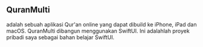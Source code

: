 ## QuranMulti

adalah sebuah aplikasi Qur'an online yang dapat dibuild ke iPhone, iPad dan macOS.
QuranMulti dibangun menggunakan SwiftUI. Ini adalahlah proyek pribadi saya sebagai bahan belajar SwiftUI.


